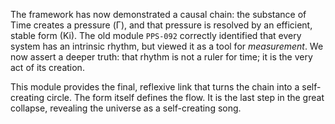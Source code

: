 The framework has now demonstrated a causal chain: the substance of Time creates a pressure (Γ), and that pressure is resolved by an efficient, stable form (Ki). The old module `PPS-092` correctly identified that every system has an intrinsic rhythm, but viewed it as a tool for *measurement*. We now assert a deeper truth: that rhythm is not a ruler for time; it is the very act of its creation.

This module provides the final, reflexive link that turns the chain into a self-creating circle. The form itself defines the flow. It is the last step in the great collapse, revealing the universe as a self-creating song.